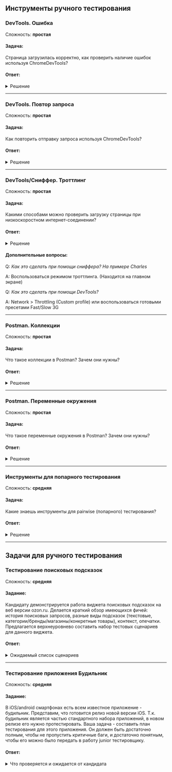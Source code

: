 ## Инструменты ручного тестирования <!-- {docsify-ignore} -->

### DevTools. Ошибка

Сложность: **простая**

<!--Автор: @alerozhkov-->

#### Задача:

Страница загрузилась корректно, как проверить наличие ошибок используя ChromeDevTools?

#### Ответ:

<details><summary>Решение</summary>
<p>

Открыть инструменты разработчика, во вкладке Console будут ошибки (если они есть).

</p>
</details>

______________________________________________________________________

### DevTools. Повтор запроса

Сложность: **простая**

<!--Автор: @alerozhkov-->

#### Задача:

Как повторить отправку запроса используя ChromeDevTools?

#### Ответ:

<details><summary>Решение</summary>
<p>

Открыть инструменты разработчика >
Вкладка Network >
Установить фильтр >
Reply XHR вкладке Console будут ошибки (если они есть).

</p>
</details>

______________________________________________________________________

### DevTools/Сниффер. Троттлинг

Сложность: **простая**

<!--Автор: @alerozhkov-->

#### Задача:

Какими способами можно проверить загрузку страницы при низкоскоростном интернет-соединении?

#### Ответ:

<details><summary>Решение</summary>
<p>

При помощи сниффера или инструментов разработчика.

</p>
</details>

#### Дополнительные вопросы:

Q: *Как это сделать при помощи сниффера? На примере Charles*

A: Воспользоваться режимом троттлинга. (Находится на главном экране)

Q: *Как это сделать при помощи DevTools?*

A: Network > Throttling (Custom profile) или воспользоваться готовыми пресетами Fast/Slow 3G

______________________________________________________________________

### Postman. Коллекции

Сложность: **простая**

<!--Автор: @alerozhkov-->

#### Задача:

Что такое коллекции в Postman? Зачем они нужны?

#### Ответ:

<details><summary>Решение</summary>
<p>

Наборы данных для запросов. Для оптимальной организации данных.
Возможность передавать коллекции другим членам команды.

</p>
</details>

______________________________________________________________________

### Postman. Переменные окружения

Сложность: **простая**

<!--Автор: @alerozhkov-->

#### Задача:

Что такое переменные окружения в Postman? Зачем они нужны?

#### Ответ:

<details><summary>Решение</summary>
<p>

Набор параметров. Например, для удобного использования одних и тех же коллекций, на разных сервисах.

</p>
</details>

______________________________________________________________________

### Инструменты для попарного тестирования

Сложность: **средняя**

<!--Автор: @alerozhkov-->

#### Задача:

Какие знаешь инструменты для pairwise (попарного) тестирования?

#### Ответ:

<details><summary>Решение</summary>
<p>

Засчитывается, если назовет хоть один:

- https://pairwise.teremokgames.com/
- https://sqamate.com/tools/pairwise
- Pict (CLI, Microsoft)

</p>
</details>

______________________________________________________________________

## Задачи для ручного тестирования

### Тестирование поисковых подсказок

Сложность: **средняя**

<!--Автор: search-team-->

#### Задание:

Кандидату демонстрируется работа виджета поисковых подсказок на веб версии ozon.ru. Делается краткий обзор имеющихся фичей: история поисковых запросов, разные виды подсказок (текстовые, категории/бренды/магазины/конкретные товары), контекст, опечатки. Предлагается верхнеуровнево составить набор тестовых сценариев для данного виджета.

#### Ответ:

<details><summary>Ожидаемый список сценариев</summary>
<p>

- История запросов: появление новых записей, удаление, удаление всей истории
- Соответствие подсказок введенному префиксу запроса
- Переход на релевантную поисковую выдачу после нажатия на подсказку
- Отображение подсказок для англ слов, цифр, фраз с пробелами
- Количество подсказок в разных блоках (категории 2, а текстовых 5)
- Зажатый контекст (искать только в Электронике)
- Появление подсказок даже для текста с опечатками

Более сложные сценарии:
- 18+ товаров нет среди подсказок
- При удалении cookies меняется поисковая сессия и обнуляется история поиска

Плюсом будет открытие консоли разработчика, изучение структуры ответа API, поиск ошибок.

</p>
</details>

______________________________________________________________________

### Тестирование приложения Будильник

Сложность: **средняя**

<!--Автор: Сергей Саиян-->

#### Задание:
В iOS/android смартфонах есть всем известное приложение - будильник. Представим, что готовится релиз новой версии iOS. Т.к. будильник является частью стандартного набора приложений, в новом релизе его нужно протестировать. Ваша задача - составить план тестирования для этого приложения. Он должен быть достаточно полным, чтобы не пропустить критичные баги, и достаточно понятным, чтобы его можно было передать в работу junior тестировщику.

#### Ответ:

<details><summary>Что проверяется и ожидается от кандидата</summary>
<p>

##### Системность
План тестирования состоит из разделов, собирающих в себе логически связанные наборы сценариев. К примеру, отдельными блоками могут идти: установка времени будильника, работа с звонящим будильником и его остановка, поведение будильника в связке с другими активными приложениями, настройки мелодий, работа с временными зонами. Пример несистемного подхода - кандидат сразу ныряет в конкретные сценарии и не думает об общей картине.

##### Глубина проработки
Нужно выбрать один из разделов и попросить описать сценарии максимально полно. Проверяется умение писать положительные/отрицательные сценарии и предусматривать граничные случаи.

##### Принятие решений
В этом задании у кандидата нет формального списка с требованиями к работе будильника - считается, что с приложением все хорошо знакомы. Составлять требования самому - это часть задания. При написании некоторых сценариев может быть неочевидно правильное поведение системы, например - "должен ли сработать будильник, если время на телефоне перевели назад, проскочив установленный будильник". В таких случаях нужно предлагать кандидату самому определить правильное поведение.

##### Список сценариев

- установка будильника
    - создание/редактирование/удаление будильника
    - название будильника
    - выбор дней и периодичности
    - работа с несколькими будильниками
- срабатывание будильника
    - остановка после срабатывания
    - функция отложить на 5 минут
    - длительность звонка после срабатывания
    - поведение в разных режимах (без звука, режим полёта, выкл телефон)
    - взаимодействия с приложениями
        - будильник во время телефонного звонка
        - будильник во время активного видео (ютуб)
        - будильник во время активного аудио (я.музыка)
    - несколько будильников в одно время    
- работа со звуком
    - выбор мелодий
    - установка громкости
- работа со временем
    - интеграция с системным временем, 24h, am/pm
    - смена временной зоны
    - ручное изменение даты/времени в системе

</p>
</details>
